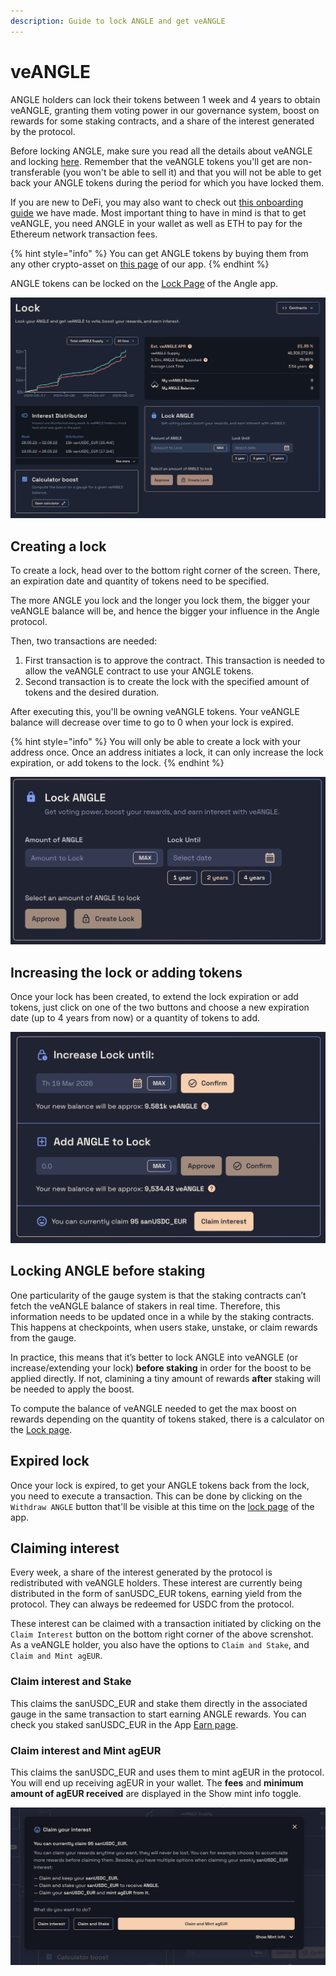 ```yaml
---
description: Guide to lock ANGLE and get veANGLE
---
```


# veANGLE

ANGLE holders can lock their tokens between 1 week and 4 years to obtain veANGLE, granting them voting power in our governance system, boost on rewards for some staking contracts, and a share of the interest generated by the protocol.

Before locking ANGLE, make sure you read all the details about veANGLE and locking [here](../../governance/veANGLE/). Remember that the veANGLE tokens you'll get are non-transferable (you won't be able to sell it) and that you will not be able to get back your ANGLE tokens during the period for which you have locked them.

If you are new to DeFi, you may also want to check out [this onboarding guide](../newbie.md) we have made. Most important thing to have in mind is that to get veANGLE, you need ANGLE in your wallet as well as ETH to pay for the Ethereum network transaction fees.

{% hint style="info" %}
You can get ANGLE tokens by buying them from any other crypto-asset on [this page](https://app.angle.money/#/buy) of our app.
{% endhint %}

ANGLE tokens can be locked on the [Lock Page](https://app.angle.money/#/lock) of the Angle app.

![ANGLE locking screen](../../.gitbook/assets/angle-lockscreen2.png)

## Creating a lock

To create a lock, head over to the bottom right corner of the screen. There, an expiration date and quantity of tokens need to be specified.

The more ANGLE you lock and the longer you lock them, the bigger your veANGLE balance will be, and hence the bigger your influence in the Angle protocol.

Then, two transactions are needed:

1. First transaction is to approve the contract. This transaction is needed to allow the veANGLE contract to use your ANGLE tokens.
2. Second transaction is to create the lock with the specified amount of tokens and the desired duration.

After executing this, you'll be owning veANGLE tokens. Your veANGLE balance will decrease over time to go to 0 when your lock is expired.

{% hint style="info" %}
You will only be able to create a lock with your address once. Once an address initiates a lock, it can only increase the lock expiration, or add tokens to the lock.
{% endhint %}

![Locking veANGLE](../../.gitbook/assets/locking-angle.png)

## Increasing the lock or adding tokens

Once your lock has been created, to extend the lock expiration or add tokens, just click on one of the two buttons and choose a new expiration date (up to 4 years from now) or a quantity of tokens to add.

![Modifying lock](../../.gitbook/assets/modify-lock.png)

## Locking ANGLE before staking

One particularity of the gauge system is that the staking contracts can’t fetch the veANGLE balance of stakers in real time. Therefore, this information needs to be updated once in a while by the staking contracts. This happens at checkpoints, when users stake, unstake, or claim rewards from the gauge.

In practice, this means that it’s better to lock ANGLE into veANGLE (or increase/extending your lock) **before staking** in order for the boost to be applied directly. If not, clamining a tiny amount of rewards **after** staking will be needed to apply the boost.

To compute the balance of veANGLE needed to get the max boost on rewards depending on the quantity of tokens staked, there is a calculator on the [Lock page](https://app.angle.money/#/lock).

## Expired lock

Once your lock is expired, to get your ANGLE tokens back from the lock, you need to execute a transaction. This can be done by clicking on the `Withdraw ANGLE` button that'll be visible at this time on the [lock page](https://app.angle.money/#/lock) of the app.

## Claiming interest

Every week, a share of the interest generated by the protocol is redistributed with veANGLE holders. These interest are currently being distributed in the form of sanUSDC_EUR tokens, earning yield from the protocol. They can always be redeemed for USDC from the protocol.

These interest can be claimed with a transaction initiated by clicking on the `Claim Interest` button on the bottom right corner of the above screnshot. As a veANGLE holder, you also have the options to `Claim and Stake`, and `Claim and Mint agEUR`.

### Claim interest and Stake

This claims the sanUSDC_EUR and stake them directly in the associated gauge in the same transaction to start earning ANGLE rewards. You can check you staked sanUSDC_EUR in the App [Earn page](https://app.angle.money/#/earn).

### Claim interest and Mint agEUR

This claims the sanUSDC_EUR and uses them to mint agEUR in the protocol. You will end up receiving agEUR in your wallet. The **fees** and **minimum amount of agEUR received** are displayed in the Show mint info toggle.

![Claim interest modal](../../.gitbook/assets/claim-interest.png)
